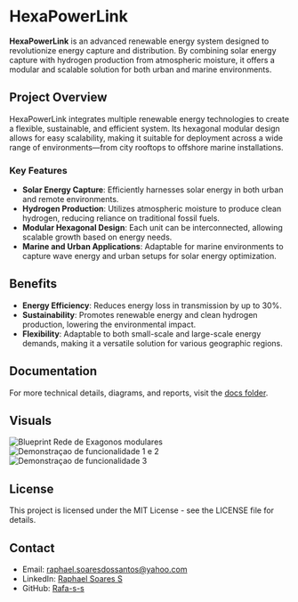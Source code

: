 # HexaPowerLink

**HexaPowerLink** is an advanced renewable energy system designed to revolutionize energy capture and distribution. By combining solar energy capture with hydrogen production from atmospheric moisture, it offers a modular and scalable solution for both urban and marine environments.

## Project Overview

HexaPowerLink integrates multiple renewable energy technologies to create a flexible, sustainable, and efficient system. Its hexagonal modular design allows for easy scalability, making it suitable for deployment across a wide range of environments—from city rooftops to offshore marine installations.

### Key Features
- **Solar Energy Capture**: Efficiently harnesses solar energy in both urban and remote environments.
- **Hydrogen Production**: Utilizes atmospheric moisture to produce clean hydrogen, reducing reliance on traditional fossil fuels.
- **Modular Hexagonal Design**: Each unit can be interconnected, allowing scalable growth based on energy needs.
- **Marine and Urban Applications**: Adaptable for marine environments to capture wave energy and urban setups for solar energy optimization.

## Benefits
- **Energy Efficiency**: Reduces energy loss in transmission by up to 30%.
- **Sustainability**: Promotes renewable energy and clean hydrogen production, lowering the environmental impact.
- **Flexibility**: Adaptable to both small-scale and large-scale energy demands, making it a versatile solution for various geographic regions.

## Documentation

For more technical details, diagrams, and reports, visit the [docs folder](./docs).

## Visuals

![Blueprint Rede de Exagonos modulares](https://github.com/user-attachments/assets/72ce3674-6cdc-4ae0-8dc0-fcf9bda2fef0)
![Demonstraçao de funcionalidade 1 e 2](https://github.com/user-attachments/assets/61fd145a-b18a-4987-9beb-2103056047fb)
![Demonstraçao de funcionalidade 3](https://github.com/user-attachments/assets/ace3d9f3-f476-420a-8ea4-6526bb3b371e)


## License

This project is licensed under the MIT License - see the LICENSE file for details.

## Contact

- Email: raphael.soaresdossantos@yahoo.com
- LinkedIn: [Raphael Soares S](https://www.linkedin.com/in/raphael-s-s/)
- GitHub: [Rafa-s-s](https://github.com/Rafa-s-s)
